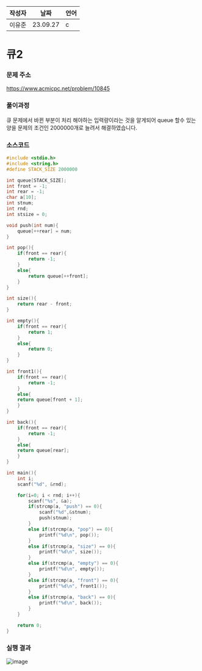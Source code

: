 | 작성자  |   날짜   | 언어    |
| ------- | --------- | ------- |
| 이유준  | 23.09.27  | c  |

# 큐2

###  문제 주소

https://www.acmicpc.net/problem/10845

### 풀이과정

큐 문제에서 바뀐 부분이 처리 해야하는 입력량이라는 것을 알게되어 queue 할수 있는 양을 문제의 조건인 2000000개로 늘려서 해결하였습니다.

### 소스코드
```c
#include <stdio.h>
#include <string.h>
#define STACK_SIZE 2000000

int queue[STACK_SIZE];
int front = -1;
int rear = -1;
char a[10];
int stnum;
int rnd;
int stsize = 0;

void push(int num){
    queue[++rear] = num;
}

int pop(){
    if(front == rear){
        return -1;
    }
    else{
        return queue[++front];
    }    
}

int size(){
    return rear - front;
}

int empty(){
    if(front == rear){
        return 1;
    }
    else{
        return 0;
    }
}

int front1(){
    if(front == rear){
        return -1;
    }
    else{
    return queue[front + 1];
    }
}

int back(){
    if(front == rear){
        return -1;
    }
    else{    
    return queue[rear];
    }
}

int main(){
    int i;
    scanf("%d", &rnd);

    for(i=0; i < rnd; i++){
        scanf("%s", &a);
        if(strcmp(a, "push") == 0){
            scanf("%d",&stnum);
            push(stnum);
        }
        else if(strcmp(a, "pop") == 0){
            printf("%d\n", pop());
        }
        else if(strcmp(a, "size") == 0){
            printf("%d\n", size());
        }
        else if(strcmp(a, "empty") == 0){
            printf("%d\n", empty());
        }
        else if(strcmp(a, "front") == 0){
            printf("%d\n", front1());    
        }
        else if(strcmp(a, "back") == 0){
            printf("%d\n", back());
        }        
    }

    return 0;
}
```

### 실행 결과

![image](https://github.com/gnbhub/20232_C_Algorithm/assets/77258639/df3bd911-7715-44f9-a28e-8c1aae4829ca)
